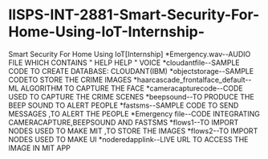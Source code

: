 # llSPS-INT-2881-Smart-Security-For-Home-Using-IoT-Internship-
Smart Security For Home Using IoT[Internship]
*Emergency.wav--AUDIO FILE WHICH CONTAINS " HELP HELP " VOICE
*cloudantfile--SAMPLE CODE TO CREATE DATABASE: CLOUDANT(IBM)
*objectstorage--SAMPLE CODETO STORE THE CRIME IMAGES
*haarcascade_frontalface_default--ML ALGORITHM TO CAPTURE THE FACE
*cameracapturecode--CODE USED TO CAPTURE THE CRIME SCENES 
*beepsound--TO PRODUCE THE BEEP SOUND TO ALERT PEOPLE
*fastsms--SAMPLE CODE TO SEND MESSAGES ,TO ALERT THE PEOPLE
*Emergency file--CODE INTEGRATING CAMERACAPTURE,BEEPSOUND AND FASTSMS
*flows1--TO IMPORT NODES USED TO MAKE  MIT ,TO STORE THE IMAGES
*flows2--TO IMPORT NODES USED TO MAKE UI 
*noderedapplink--LIVE URL TO ACCESS THE IMAGE IN MIT APP
